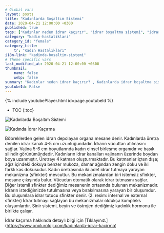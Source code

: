 ```yaml
---
# Global vars
layout: posts
title: "Kadınlarda Boşaltım Sistemi"
date: 2020-04-21 12:00:00 +0300
published: true
tags: ["Kadınlar neden idrar kaçırır", "idrar boşaltma sistemi", "idrar kaçırma tipi", "Stres tipi idrar kaçırma", "Sıkışma tipi idrar kaçırma", "Cinsel ilişkide idrar kaçırma", "İdrar kaçırma ameliyat", "TVT ameliyatı", "TOT ameliyatı" , "idrar kaçırma ilaç", "idrar kaçırma nedeni" , "karışık tip idrar kaçırma" , "fistül idrar kaçırma" , "idrar kaçırma teşhis" , "idrar tutamama" , "idrar kaçırma tedavi", "idrar kaçırma çözüm", "idrar tutamama tedavi", "idrar kaçırma ameliyatı yan etkisi" , ]
category: "kadin-hastaliklari"
category_id: "female"
category_title:
    tr: "Kadın Hastalıkları"
i18n-link: "kadinda-bosaltim-sistemi"
# Theme specific vars
last_modified_at: 2020-04-21 12:00:00 +0300
thumbnail:
    name: false
    webp: false
summary: "Kadınlar neden idrar kaçırır? , Kadınlarda idrar boşaltma sistemi, idrar kaçırmaların tipleri , Stres tipi idrar kaçırma, Sıkışma ve kompeks tip idrar kaçırma, Cinsel ilişkide idrar kaçırma tedavileri, İdrar kaçırmada cerrahi tedavi, Cerrahi tedavi sonrası oluşabilicek komplikasyonlar ve tedavileri , TVT, TOT ameliyatları."
youtubeId: False
---
```

{% include youtubePlayer.html id=page.youtubeId %}

* TOC
{:toc}

![Kadınlarda Boşaltım Sistemi](/assets/img/kadinidrarkacirma.jpeg)

![Kadında İdrar Kaçırma](/assets/kadinuretradarligi.jpeg)

Böbreklerden gelen idrarı depolayan organa mesane denir. Kadınlarda üretra denilen idrar kanalı 4-5 cm uzunluğundadır. İdrarın vücuttan atılmasını sağlar. Vajina 5-6 cm boyutlarında kadın cinsel birleşme organıdır ve basık silindir görünümündedir. Kadınların idrar kanalları vajinanın üzerinde boydan boya uzanmıştır. Üretrayı 4 katman oluşturmaktadır. Bu katmanlar içten dışa; ağız içindeki dokuya benzer mukoza, damar ağından zengin doku ve iki farklı kas dokusudur. Kadın üretrasında iki adet idrar tutmaya yarayan mekanizma (sfinkter) mevcuttur. Bu mekanizmalardan biri istemsiz sfinkter, mesane çıkışında bulur. Vücudun otomatik olarak idrar tutmasını sağlar. Diğer istemli sfinkter dediğimiz mesanenin ortasında bulunan mekanizmadır. İdrarın istediğimizde tutulmasına veya bırakılmasına yarayan bir oluşumdur. Bu oluşumlara idrar tutucu sfinkter denir. (2. resim: internal ve external sfinkter) İdrar tutmayı sağlayan bu mekanizmalar oldukça kompleks oluşumlardır. Sinir sistemi, beyin ve östrojen dediğimiz kadınlık hormonu ile birlikte çalışır.


İdrar kaçırma hakkında detaylı bilgi için [Tıklayınız.] (https://www.onoluroloji.com/kadinlarda-idrar-kacirma)
